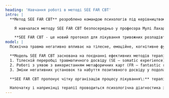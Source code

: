 ```yaml
---
heading: 'Навчання роботі в методі SEE FAR CBT'
intro: |
  **Метод SEE FAR CBT** розроблено командою психологів під керівництвом професора Мулі Лахада, Громадський центр  профілактики стресу, Кір\'ят-Шмона, Ізраїль. Використовується для лікування посттравматичного стресового розладу (ПТСР) та всіх форм тривожних розладів.

    Я навчалася методу SEE FAR CBT безпосередньо у професора Мулі Лахада та його команди (Марк Шерман, Ніра Капланськи, Яель Фрідман Бель Башат, Мейра Сазонова).

    **SEE FAR CBT - це новий протокол для лікування тривожних розладів** та посттравматичного стресового розладу (ПТСР) з використанням творчої форми лікування, заснованої на розширенні можливостей через фантастичну реальність. У моделі підкреслюється роль фантастичної реальності та використання уявної повторної розповіді про травмуючу подію з використанням метафорічних карт як засобу екстерналізації або дистанціювання. Протокол лікування включає методи зниження соматичної памяті, а також елементи когнітивно-поведінкової терапії.
model: |
  Психічна травма негативно впливає на тілесне, емоційне, когнітивне функціонування людини. Також впливає на формування образу себе та навколишнього світу. Відповідно, і в лікуванні ПТСР виявляється доцільним впливати на тіло, уяву та розумові конструкти людини, яка пережила подію, що травмує.

  **Модель SEE FAR CBT заснована на поєднанні ефективних методів терапії ПТСР**, що фокусуються на:
  1. Тілесній переробці травматичного досвіду (SE – somatic experience).
  2. Роботі з уявою з використанням метафоричних карт (FR – fantastic reality).
  3. Зміни негативних установок та набуття позитивного досвіду у подоланні тривожних станів (CBT – cognitive behavioral therapy).

  **SEE FAR CBT пропонує чітку організацію процесу лікування\:** терапія складається з конкретних кроків, які зазвичай укладаються в 10\-15 сесій. Робота ведеться за розробленим протоколом. Велика увага приділяється психологічній освіті та побудові конкретних і досяжних цілей терапії, що виражаються в ослабленні симптомів ПТСР та покращенні якості життя.

  Напочатку і наприкінці терапії проводиться психологічна діагностика з використанням опитувальників, що робить результати терапії вимірними і наочними, як для фахівця, що допомагає, так і для людини, яка пережила травму.
---
```

